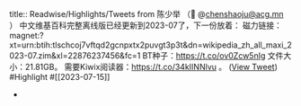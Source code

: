 title:: Readwise/Highlights/Tweets from 陈少举 （🦣 @chenshaoju@acg.mn ）
中文维基百科完整离线版已经更新到2023-07了，下一份放着：
磁力链接：magnet:?xt=urn:btih:tlschcoj7vftqd2gcnpxtx2puvgt3p3t&dn=wikipedia_zh_all_maxi_2023-07.zim&xl=22876237456&fc=1
BT种子：https://t.co/ov0Zcw5nIg
文件大小：21.81GB。
需要Kiwix阅读器：https://t.co/34kIINNlvu 。 ([View Tweet](https://twitter.com/chenshaoju/status/1679851464708194304)) #Highlight #[[2023-07-15]]

-